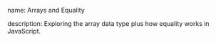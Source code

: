 name: Arrays and Equality

description: Exploring the array data type plus how equality works in JavaScript. 
